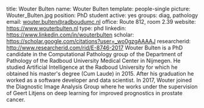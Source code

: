 title: Wouter Bulten
name: Wouter Bulten
template: people-single
picture: Wouter_Bulten.jpg
position: PhD student
active: yes
groups: diag, pathology
email: wouter.bulten@radboudumc.nl
office: Route 812, room 2.39
website: https://www.wouterbulten.nl
type: phd
linkedin: https://www.linkedin.com/in/wouterbulten
scholar: https://scholar.google.com/citations?user=_wo0gzgAAAAJ
researcherid: http://www.researcherid.com/rid/E-8746-2017
Wouter Bulten is a PhD candidate in the Computational Pathology group of the Department of Pathology of the Radboud University Medical Center in Nijmegen. He studied Artificial Intelligence at the Radboud University for which he obtained his master's degree (Cum Laude) in 2015. After his graduation he worked as a software developer and data scientist. In 2017, Wouter joined the Diagnostic Image Analysis Group where he works under the supervision of Geert Litjens on deep learning for improved prognostics in prostate cancer.
